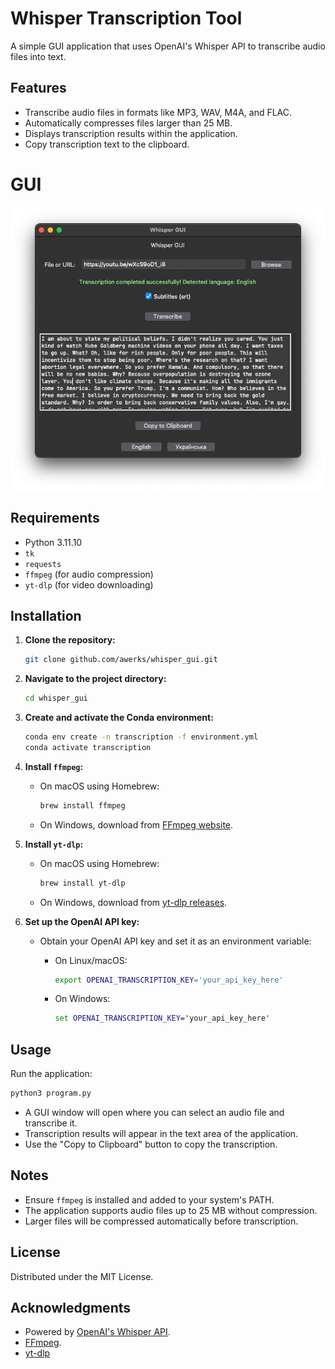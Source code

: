 # Whisper Transcription Tool

A simple GUI application that uses OpenAI's Whisper API to transcribe audio files into text.

## Features

- Transcribe audio files in formats like MP3, WAV, M4A, and FLAC.
- Automatically compresses files larger than 25 MB.
- Displays transcription results within the application.
- Copy transcription text to the clipboard.

# GUI

![Whisper Transcription Tool GUI](images/gui.png)

## Requirements

- Python 3.11.10
- `tk`
- `requests`
- `ffmpeg` (for audio compression)
- `yt-dlp` (for video downloading)

## Installation

1. **Clone the repository:**

   ```bash
   git clone github.com/awerks/whisper_gui.git
   ```

2. **Navigate to the project directory:**

   ```bash
   cd whisper_gui
   ```

3. **Create and activate the Conda environment:**

   ```bash
   conda env create -n transcription -f environment.yml
   conda activate transcription
   ```

4. **Install `ffmpeg`:**

   - On macOS using Homebrew:

     ```bash
     brew install ffmpeg
     ```

   - On Windows, download from [FFmpeg website](https://ffmpeg.org/download.html).

5. **Install `yt-dlp`:**

   - On macOS using Homebrew:

     ```bash
     brew install yt-dlp
     ```

   - On Windows, download from [yt-dlp releases](https://github.com/yt-dlp/yt-dlp/releases).

6. **Set up the OpenAI API key:**

   - Obtain your OpenAI API key and set it as an environment variable:

     - On Linux/macOS:

       ```bash
       export OPENAI_TRANSCRIPTION_KEY='your_api_key_here'
       ```

     - On Windows:

       ```cmd
       set OPENAI_TRANSCRIPTION_KEY='your_api_key_here'
       ```

## Usage

Run the application:

```bash
python3 program.py
```

- A GUI window will open where you can select an audio file and transcribe it.
- Transcription results will appear in the text area of the application.
- Use the "Copy to Clipboard" button to copy the transcription.

## Notes

- Ensure `ffmpeg` is installed and added to your system's PATH.
- The application supports audio files up to 25 MB without compression.
- Larger files will be compressed automatically before transcription.

## License

Distributed under the MIT License.

## Acknowledgments

- Powered by [OpenAI's Whisper API](https://github.com/openai/whisper).
- [FFmpeg](https://ffmpeg.org/).
- [yt-dlp](https://github.com/yt-dlp/yt-dl)

